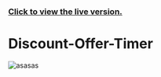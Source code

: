 ### [Click to view the live version.](https://www.jvsdo.com/projects/Discount-Offer-Timer-main/)
# Discount-Offer-Timer
![asasas](https://github.com/jvsdo/Discount-Offer-Timer/assets/46056798/21b51a6c-dc11-43f3-86ce-c3834c4faaff)
